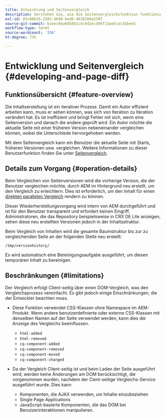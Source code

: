 ```yaml
---
title: Entwicklung und Seitenvergleich
description: Verstehen Sie, wie die Seitenvergleichsfunktion funktioniert und wie sie sich auf einen Entwickler auswirken kann.
exl-id: 03c08616-2203-4b90-bed6-4836266e2507
source-git-commit: bceec9ea6858b1c4c042ecd96f13ae5cac1bbee5
workflow-type: tm+mt
source-wordcount: '334'
ht-degree: 73%

---
```


# Entwicklung und Seitenvergleich {#developing-and-page-diff}

## Funktionsübersicht {#feature-overview}

Die Inhaltserstellung ist ein iterativer Prozess. Damit ein Autor effizient arbeiten kann, muss er sehen können, was sich von Iteration zu Iteration verändert hat. Es ist ineffizient und bringt Fehler mit sich, wenn eine Seitenversion und danach die andere geprüft wird. Ein Autor möchte die aktuelle Seite mit einer früheren Version nebeneinander vergleichen können, wobei die Unterschiede hervorgehoben werden.

Mit dem Seitenvergleich kann ein Benutzer die aktuelle Seite mit Starts, früheren Versionen usw. vergleichen. Weitere Informationen zu dieser Benutzerfunktion finden Sie unter [Seitenvergleich](/help/sites-cloud/authoring/features/page-diff.md).

## Details zum Vorgang {#operation-details}

Beim Vergleichen von Seitenversionen wird die vorherige Version, die der Benutzer vergleichen möchte, durch AEM im Hintergrund neu erstellt, um den Vergleich zu erleichtern. Dies ist erforderlich, um den Inhalt für einen [direkten parallelen Vergleich](/help/sites-cloud/authoring/features/page-diff.md) rendern zu können.

Dieser Wiederherstellungsvorgang wird intern von AEM durchgeführt und ist für den Benutzer transparent und erfordert keinen Eingriff. Administratoren, die das Repository beispielsweise in CRX DE Lite anzeigen, sehen diese neu erstellten Versionen jedoch in der Inhaltsstruktur.

Beim Vergleich von Inhalten wird die gesamte Baumstruktur bis zur zu vergleichenden Seite an der folgenden Stelle neu erstellt:

`/tmp/versionhistory/`

Es wird automatisch eine Bereinigungsaufgabe ausgeführt, um diesen temporären Inhalt zu bereinigen.

## Beschränkungen {#limitations}

Der Vergleich erfolgt Client-seitig über einen DOM-Vergleich, was den Vergleichsprozess vereinfacht. Es gibt jedoch einige Einschränkungen, die der Entwickler beachten muss.

* Diese Funktion verwendet CSS-Klassen ohne Namespace im AEM-Produkt. Wenn andere benutzerdefinierte oder externe CSS-Klassen mit denselben Namen auf der Seite verwendet werden, kann dies die Anzeige des Vergleichs beeinflussen.

   * `html-added`
   * `html-removed`
   * `cq-component-added`
   * `cq-component-removed`
   * `cq-component-moved`
   * `cq-component-changed`

* Da der Vergleich Client-seitig ist und beim Laden der Seite ausgeführt wird, werden keine Änderungen am DOM berücksichtigt, die vorgenommen wurden, nachdem der Cient-seitige Vergleichs-Service ausgeführt wurde. Dies kann

   * Komponenten, die AJAX verwenden, um Inhalte einzubeziehen
   * Single Page Applications
   * JavaScript-basierte Komponenten, die das DOM bei Benutzerinteraktionen manipulieren.
